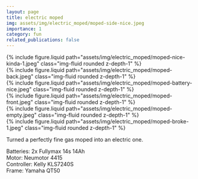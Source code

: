 ```yaml
---
layout: page
title: electric moped
img: assets/img/electric_moped/moped-side-nice.jpeg
importance: 1
category: fun
related_publications: false
---
```


<div class="row">
    <div class="col-sm mt-3 mt-md-0">
        {% include figure.liquid path="assets/img/electric_moped/moped-nice-kinda-1.jpeg" class="img-fluid rounded z-depth-1" %}
    </div>
    <div class="col-sm mt-3 mt-md-0">
        {% include figure.liquid path="assets/img/electric_moped/moped-back.jpeg" class="img-fluid rounded z-depth-1" %}
    </div>
    <div class="col-sm mt-3 mt-md-0">
        {% include figure.liquid path="assets/img/electric_moped/moped-battery-nice.jpeg" class="img-fluid rounded z-depth-1" %}
    </div>
</div>

<div class="row">
    <div class="col-sm mt-3 mt-md-0">
        {% include figure.liquid path="assets/img/electric_moped/moped-front.jpeg" class="img-fluid rounded z-depth-1" %}
    </div>
    <div class="col-sm mt-3 mt-md-0">
        {% include figure.liquid path="assets/img/electric_moped/moped-empty.jpeg" class="img-fluid rounded z-depth-1" %}
    </div>
    <div class="col-sm mt-3 mt-md-0">
        {% include figure.liquid path="assets/img/electric_moped/moped-broke-1.jpeg" class="img-fluid rounded z-depth-1" %}
    </div>
</div>

Turned a perfectly fine gas moped into an electric one.

Batteries: 2x Fullymax 14s 14Ah\
Motor: Neumotor 4415\
Controller: Kelly KLS7240S\
Frame: Yamaha QT50

